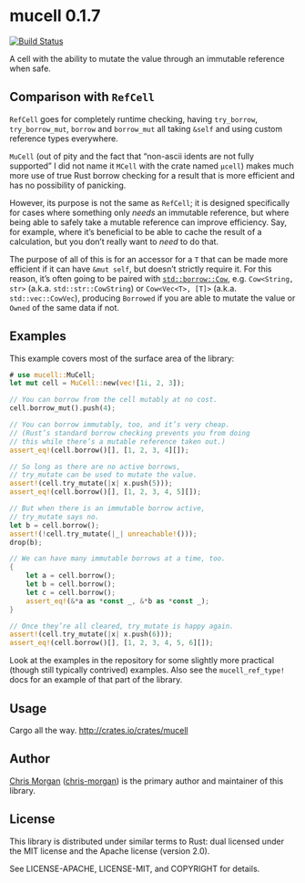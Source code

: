 mucell 0.1.7
============

[![Build Status](https://travis-ci.org/chris-morgan/mucell.svg?branch=master)](https://travis-ci.org/chris-morgan/mucell)

A cell with the ability to mutate the value through an immutable reference when safe.

<!-- The rest of this section comes straight from the crate docs. -->

## Comparison with `RefCell`

`RefCell` goes for completely runtime checking, having `try_borrow`, `try_borrow_mut`,
`borrow` and `borrow_mut` all taking `&self` and using custom reference types everywhere.

`MuCell` (out of pity and the fact that “non-ascii idents are not fully supported” I did not
name it `ΜCell` with the crate named `µcell`) makes much more use of true Rust borrow checking
for a result that is more efficient and has no possibility of panicking.

However, its purpose is not the same as `RefCell`; it is designed specifically for cases where
something only *needs* an immutable reference, but where being able to safely take a mutable
reference can improve efficiency. Say, for example, where it’s beneficial to be able to cache
the result of a calculation, but you don’t really want to *need* to do that.

The purpose of all of this is for an accessor for a `T` that can be made more efficient if it
can have `&mut self`, but doesn’t strictly require it. For this reason, it’s often going to be
paired with [`std::borrow::Cow`](http://doc.rust-lang.org/std/borrow/enum.Cow.html), e.g.
`Cow<String, str>` (a.k.a. `std::str::CowString`) or `Cow<Vec<T>, [T]>` (a.k.a.
`std::vec::CowVec`), producing `Borrowed` if you are able to mutate the value or `Owned` of the
same data if not.

## Examples

This example covers most of the surface area of the library:

```rust
# use mucell::MuCell;
let mut cell = MuCell::new(vec![1i, 2, 3]);

// You can borrow from the cell mutably at no cost.
cell.borrow_mut().push(4);

// You can borrow immutably, too, and it’s very cheap.
// (Rust’s standard borrow checking prevents you from doing
// this while there’s a mutable reference taken out.)
assert_eq!(cell.borrow()[], [1, 2, 3, 4][]);

// So long as there are no active borrows,
// try_mutate can be used to mutate the value.
assert!(cell.try_mutate(|x| x.push(5)));
assert_eq!(cell.borrow()[], [1, 2, 3, 4, 5][]);

// But when there is an immutable borrow active,
// try_mutate says no.
let b = cell.borrow();
assert!(!cell.try_mutate(|_| unreachable!()));
drop(b);

// We can have many immutable borrows at a time, too.
{
    let a = cell.borrow();
    let b = cell.borrow();
    let c = cell.borrow();
    assert_eq!(&*a as *const _, &*b as *const _);
}

// Once they’re all cleared, try_mutate is happy again.
assert!(cell.try_mutate(|x| x.push(6)));
assert_eq!(cell.borrow()[], [1, 2, 3, 4, 5, 6][]);
```

Look at the examples in the repository for some slightly more practical (though still
typically contrived) examples. Also see the
`mucell_ref_type!` docs for an example of that part of the
library.

Usage
-----

Cargo all the way. http://crates.io/crates/mucell

Author
------

[Chris Morgan](http://chrismorgan.info/) ([chris-morgan](https://github.com/chris-morgan)) is the primary author and maintainer of this library.

License
-------

This library is distributed under similar terms to Rust: dual licensed under the MIT license and the Apache license (version 2.0).

See LICENSE-APACHE, LICENSE-MIT, and COPYRIGHT for details.
